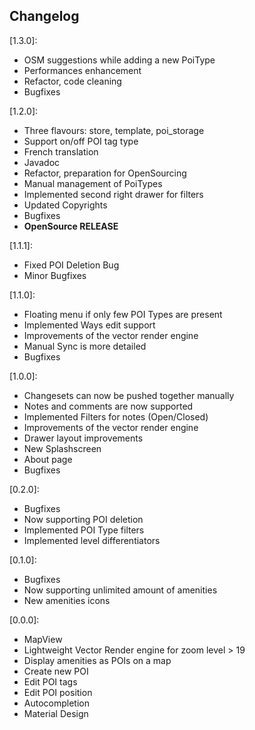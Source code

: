## Changelog

[1.3.0]:

 - OSM suggestions while adding a new PoiType
 - Performances enhancement
 - Refactor, code cleaning
 - Bugfixes

[1.2.0]:

 - Three flavours: store, template, poi_storage
 - Support on/off POI tag type
 - French translation
 - Javadoc
 - Refactor, preparation for OpenSourcing
 - Manual management of PoiTypes
 - Implemented second right drawer for filters
 - Updated Copyrights
 - Bugfixes
 - **OpenSource RELEASE**

[1.1.1]:

 - Fixed POI Deletion Bug
 - Minor Bugfixes

[1.1.0]:

 - Floating menu if only few POI Types are present
 - Implemented Ways edit support
 - Improvements of the vector render engine
 - Manual Sync is more detailed
 - Bugfixes

[1.0.0]:

 - Changesets can now be pushed together manually
 - Notes and comments are now supported
 - Implemented Filters for notes (Open/Closed)
 - Improvements of the vector render engine
 - Drawer layout improvements
 - New Splashscreen
 - About page
 - Bugfixes

[0.2.0]:

 - Bugfixes
 - Now supporting POI deletion
 - Implemented POI Type filters
 - Implemented level differentiators

[0.1.0]:

 - Bugfixes
 - Now supporting unlimited amount of amenities
 - New amenities icons

[0.0.0]:

 - MapView
 - Lightweight Vector Render engine for zoom level > 19
 - Display amenities as POIs on a map
 - Create new POI
 - Edit POI tags
 - Edit POI position
 - Autocompletion
 - Material Design
